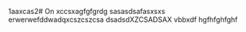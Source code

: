 1aaxcas2# On
xccsxagfgfgrdg
sasasdsafasxsxs
erwerwefddwadqxcszcszcsa
dsadsdXZCSADSAX
vbbxdf
hgfhfghfghf
